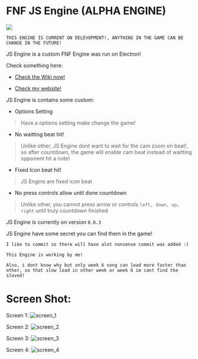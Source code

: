 # FNF JS Engine (ALPHA ENGINE)

![](https://raw.githubusercontent.com/khuonghoanghuy/JS-Engine/master/art/JS-Engine-Logo.png)

`THIS ENGINE IS CURRENT ON DELEVOPMENT!, ANYTHING IN THE GAME CAN BE CHANGE IN THE FUTURE!`

JS Engine is a custom FNF Engine was run on Electron!

Check something here:

- [Check the Wiki now!](https://github.com/khuonghoanghuy/JS-Engine/wiki)

- [Check my website!](https://khuonghoanghuy.github.io/JS-Engine/)

JS Engine is contains some custom:
+ Options Setting
> Have a options setting make change the game!

+ No waitting beat hit!
> Unlike other, JS Engine dont want to wait for the cam zoom on beat!, so after countdown, the game will enable cam beat instead of waitting opponent hit a note!

+ Fixed Icon beat hit!
> JS Engine are fixed icon beat

+ No press controls allow until done countdown
> Unlike other, you cannot press arrow or controls `left, down, up, right` until truly countdown finished

JS Engine is currently on version `0.0.3`

JS Engine have some secret you can find them in the game!

`I like to commit so there will have alot nonsense commit was added :)`

`This Engine is working by me!`

`Also, i dont know why but only week 6 song can load more faster than other, so that slow load in other week or week 6 im cant find the sloved!`

# Screen Shot:

Screen 1:
![screen_1](https://raw.githubusercontent.com/khuonghoanghuy/JS-Engine/master/art/screen_Shot/screen_1.png?token=GHSAT0AAAAAACAYZ2W7MA5FTSNGM3UTXS26ZB755VQ)

Screen 2:
![screen_2](https://raw.githubusercontent.com/khuonghoanghuy/JS-Engine/master/art/screen_Shot/screen_2.png?token=GHSAT0AAAAAACAYZ2W75JCSQO2OGIUSI7F2ZB756XQ)

Screen 3:
![screen_3](https://raw.githubusercontent.com/khuonghoanghuy/JS-Engine/master/art/screen_Shot/screen_3.png?token=GHSAT0AAAAAACAYZ2W7LMDFD55SEUQ5Y3UKZB757IQ)

Screen 4:
![screen_4](https://raw.githubusercontent.com/khuonghoanghuy/JS-Engine/master/art/screen_Shot/screen_4.png?token=GHSAT0AAAAAACAYZ2W7JRHDHZLCXZZFMWQYZB757WA)